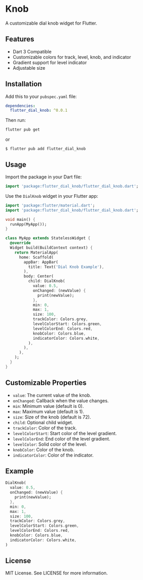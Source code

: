 # Knob

A customizable dial knob widget for Flutter.

## Features

- Dart 3 Compatible
- Customizable colors for track, level, knob, and indicator
- Gradient support for level indicator
- Adjustable size

## Installation

Add this to your `pubspec.yaml` file:

```yaml
dependencies:
  flutter_dial_knob: ^0.0.1
```

Then run:

```sh
flutter pub get
```

or

```
$ flutter pub add flutter_dial_knob
```

## Usage

Import the package in your Dart file:

```dart
import 'package:flutter_dial_knob/flutter_dial_knob.dart';
```

Use the `DialKnob` widget in your Flutter app:

```dart
import 'package:flutter/material.dart';
import 'package:flutter_dial_knob/flutter_dial_knob.dart';

void main() {
  runApp(MyApp());
}

class MyApp extends StatelessWidget {
  @override
  Widget build(BuildContext context) {
    return MaterialApp(
      home: Scaffold(
        appBar: AppBar(
          title: Text('Dial Knob Example'),
        ),
        body: Center(
          child: DialKnob(
            value: 0.5,
            onChanged: (newValue) {
              print(newValue);
            },
            min: 0,
            max: 1,
            size: 100,
            trackColor: Colors.grey,
            levelColorStart: Colors.green,
            levelColorEnd: Colors.red,
            knobColor: Colors.blue,
            indicatorColor: Colors.white,
          ),
        ),
      ),
    );
  }
}
```

## Customizable Properties

- `value`: The current value of the knob.
- `onChanged`: Callback when the value changes.
- `min`: Minimum value (default is 0).
- `max`: Maximum value (default is 1).
- `size`: Size of the knob (default is 72).
- `child`: Optional child widget.
- `trackColor`: Color of the track.
- `levelColorStart`: Start color of the level gradient.
- `levelColorEnd`: End color of the level gradient.
- `levelColor`: Solid color of the level.
- `knobColor`: Color of the knob.
- `indicatorColor`: Color of the indicator.

## Example

```dart
DialKnob(
  value: 0.5,
  onChanged: (newValue) {
    print(newValue);
  },
  min: 0,
  max: 1,
  size: 100,
  trackColor: Colors.grey,
  levelColorStart: Colors.green,
  levelColorEnd: Colors.red,
  knobColor: Colors.blue,
  indicatorColor: Colors.white,
)
```

## License

MIT License. See LICENSE for more information.
